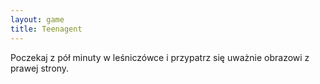```yaml
---
layout: game
title: Teenagent
---
```


Poczekaj z pół minuty w leśniczówce i przypatrz się uważnie 
obrazowi
z prawej strony.
